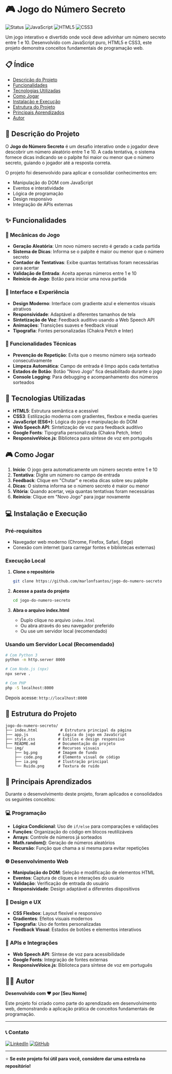 # 🎮 Jogo do Número Secreto

![Status](https://img.shields.io/badge/status-concluído-brightgreen)
![JavaScript](https://img.shields.io/badge/JavaScript-ES6+-yellow)
![HTML5](https://img.shields.io/badge/HTML5-E34F26-orange)
![CSS3](https://img.shields.io/badge/CSS3-1572B6-blue)

Um jogo interativo e divertido onde você deve adivinhar um número secreto entre 1 e 10. Desenvolvido com JavaScript puro, HTML5 e CSS3, este projeto demonstra conceitos fundamentais de programação web.

## 📋 Índice

- [Descrição do Projeto](#-descrição-do-projeto)
- [Funcionalidades](#-funcionalidades)
- [Tecnologias Utilizadas](#-tecnologias-utilizadas)
- [Como Jogar](#-como-jogar)
- [Instalação e Execução](#-instalação-e-execução)
- [Estrutura do Projeto](#-estrutura-do-projeto)
- [Principais Aprendizados](#-principais-aprendizados)
- [Autor](#-autor)

## 🎯 Descrição do Projeto

O **Jogo do Número Secreto** é um desafio interativo onde o jogador deve descobrir um número aleatório entre 1 e 10. A cada tentativa, o sistema fornece dicas indicando se o palpite foi maior ou menor que o número secreto, guiando o jogador até a resposta correta.

O projeto foi desenvolvido para aplicar e consolidar conhecimentos em:
- Manipulação do DOM com JavaScript
- Eventos e interatividade
- Lógica de programação
- Design responsivo
- Integração de APIs externas

## ✨ Funcionalidades

### 🎲 Mecânicas do Jogo
- **Geração Aleatória**: Um novo número secreto é gerado a cada partida
- **Sistema de Dicas**: Informa se o palpite é maior ou menor que o número secreto
- **Contador de Tentativas**: Exibe quantas tentativas foram necessárias para acertar
- **Validação de Entrada**: Aceita apenas números entre 1 e 10
- **Reinício de Jogo**: Botão para iniciar uma nova partida

### 🎨 Interface e Experiência
- **Design Moderno**: Interface com gradiente azul e elementos visuais atrativos
- **Responsividade**: Adaptável a diferentes tamanhos de tela
- **Sintetização de Voz**: Feedback auditivo usando a Web Speech API
- **Animações**: Transições suaves e feedback visual
- **Tipografia**: Fontes personalizadas (Chakra Petch e Inter)

### 🔧 Funcionalidades Técnicas
- **Prevenção de Repetição**: Evita que o mesmo número seja sorteado consecutivamente
- **Limpeza Automática**: Campo de entrada é limpo após cada tentativa
- **Estados de Botão**: Botão "Novo Jogo" fica desabilitado durante o jogo
- **Console Logging**: Para debugging e acompanhamento dos números sorteados

## 🚀 Tecnologias Utilizadas

- **HTML5**: Estrutura semântica e acessível
- **CSS3**: Estilização moderna com gradientes, flexbox e media queries
- **JavaScript (ES6+)**: Lógica do jogo e manipulação do DOM
- **Web Speech API**: Sintetização de voz para feedback auditivo
- **Google Fonts**: Tipografia personalizada (Chakra Petch, Inter)
- **ResponsiveVoice.js**: Biblioteca para síntese de voz em português

## 🎮 Como Jogar

1. **Início**: O jogo gera automaticamente um número secreto entre 1 e 10
2. **Tentativa**: Digite um número no campo de entrada
3. **Feedback**: Clique em "Chutar" e receba dicas sobre seu palpite
4. **Dicas**: O sistema informa se o número secreto é maior ou menor
5. **Vitória**: Quando acertar, veja quantas tentativas foram necessárias
6. **Reinício**: Clique em "Novo Jogo" para jogar novamente

## 💻 Instalação e Execução

### Pré-requisitos
- Navegador web moderno (Chrome, Firefox, Safari, Edge)
- Conexão com internet (para carregar fontes e bibliotecas externas)

### Execução Local

1. **Clone o repositório**
   ```bash
   git clone https://github.com/marlonfsantos/jogo-do-numero-secreto
   ```

2. **Acesse a pasta do projeto**
   ```bash
   cd jogo-do-numero-secreto
   ```

3. **Abra o arquivo index.html**
   - Duplo clique no arquivo `index.html`
   - Ou abra através do seu navegador preferido
   - Ou use um servidor local (recomendado)

### Usando um Servidor Local (Recomendado)

```bash
# Com Python 3
python -m http.server 8000

# Com Node.js (npx)
npx serve .

# Com PHP
php -S localhost:8000
```

Depois acesse: `http://localhost:8000`

## 📁 Estrutura do Projeto

```
jogo-do-numero-secreto/
├── index.html          # Estrutura principal da página
├── app.js             # Lógica do jogo em JavaScript
├── style.css          # Estilos e design responsivo
├── README.md          # Documentação do projeto
└── img/               # Recursos visuais
    ├── bg.png         # Imagem de fundo
    ├── code.png       # Elemento visual de código
    ├── ia.png         # Ilustração principal
    └── Ruido.png      # Textura de ruído
```

## 🧠 Principais Aprendizados

Durante o desenvolvimento deste projeto, foram aplicados e consolidados os seguintes conceitos:

### 💻 Programação
- **Lógica Condicional**: Uso de `if/else` para comparações e validações
- **Funções**: Organização do código em blocos reutilizáveis
- **Arrays**: Controle de números já sorteados
- **Math.random()**: Geração de números aleatórios
- **Recursão**: Função que chama a si mesma para evitar repetições

### 🌐 Desenvolvimento Web
- **Manipulação do DOM**: Seleção e modificação de elementos HTML
- **Eventos**: Captura de cliques e interações do usuário
- **Validação**: Verificação de entrada do usuário
- **Responsividade**: Design adaptável a diferentes dispositivos

### 🎨 Design e UX
- **CSS Flexbox**: Layout flexível e responsivo
- **Gradientes**: Efeitos visuais modernos
- **Tipografia**: Uso de fontes personalizadas
- **Feedback Visual**: Estados de botões e elementos interativos

### 🔧 APIs e Integrações
- **Web Speech API**: Síntese de voz para acessibilidade
- **Google Fonts**: Integração de fontes externas
- **ResponsiveVoice.js**: Biblioteca para síntese de voz em português

## 👨‍💻 Autor

**Desenvolvido com ❤️ por [Seu Nome]**

Este projeto foi criado como parte do aprendizado em desenvolvimento web, demonstrando a aplicação prática de conceitos fundamentais de programação.

---

### 📞 Contato

[![LinkedIn](https://img.shields.io/badge/LinkedIn-0077B5?style=for-the-badge&logo=linkedin&logoColor=white)](https://linkedin.com/in/seu-perfil)
[![GitHub](https://img.shields.io/badge/GitHub-181717?style=for-the-badge&logo=github&logoColor=white)](https://github.com/seu-usuario)

---

⭐ **Se este projeto foi útil para você, considere dar uma estrela no repositório!**
